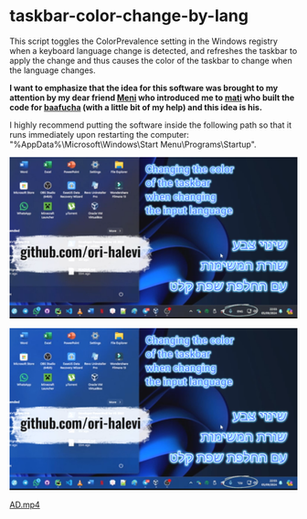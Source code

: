# taskbar-color-change-by-lang
 This script toggles the ColorPrevalence setting in the Windows registry when a keyboard language change is detected, and refreshes the taskbar to apply the change and thus causes the color of the taskbar to change when the language changes.

**I want to emphasize that the idea for this software was brought to my attention by my dear friend [Meni](https://github.com/meni1221) who introduced me to [mati](https://github.com/matipojo) who built the code for [baafucha](https://github.com/matipojo/baafucha) (with a little bit of my help) and this idea is his.**


I highly recommend putting the software inside the following path so that it runs immediately upon restarting the computer:
"%AppData%\Microsoft\Windows\Start Menu\Programs\Startup".

![1.png](junk%2F1.png)

![2.png](junk%2F2.png)

[AD.mp4](AD.mp4)